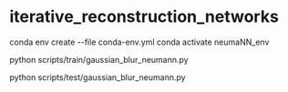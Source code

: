 # iterative_reconstruction_networks


conda env create --file conda-env.yml 
conda activate neumaNN_env

python scripts/train/gaussian_blur_neumann.py 

python scripts/test/gaussian_blur_neumann.py 
